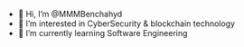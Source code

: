 - 👋 Hi, I’m @MMMBenchahyd
- 👀 I’m interested in CyberSecurity & blockchain technology
- 🌱 I’m currently learning Software Engineering

<!---
MMMBenchahyd/MMMBenchahyd is a ✨ special ✨ repository because its `README.md` (this file) appears on your GitHub profile.
You can click the Preview link to take a look at your changes.
--->

